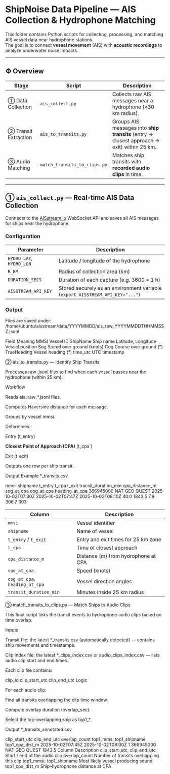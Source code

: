 # ShipNoise Data Pipeline — AIS Collection & Hydrophone Matching

This folder contains Python scripts for collecting, processing, and matching AIS vessel data near hydrophone stations.  
The goal is to connect **vessel movement** (AIS) with **acoustic recordings** to analyze underwater noise impacts.

---

## ⚙️ Overview

| Stage | Script | Description |
|--------|---------|-------------|
| ① Data Collection | `ais_collect.py` | Collects raw AIS messages near a hydrophone (≈30 km radius). |
| ② Transit Extraction | `ais_to_transits.py` | Groups AIS messages into **ship transits** (entry → closest approach → exit) within 25 km. |
| ③ Audio Matching | `match_transits_to_clips.py` | Matches ship transits with **recorded audio clips** in time. |

---

## ① `ais_collect.py` — Real-time AIS Data Collection

Connects to the [AISstream.io](https://aisstream.io/) WebSocket API and saves all AIS messages for ships near the hydrophone.

### Configuration

| Parameter | Description |
|------------|--------------|
| `HYDRO_LAT`, `HYDRO_LON` | Latitude / longitude of the hydrophone |
| `R_KM` | Radius of collection area (km) |
| `DURATION_SECS` | Duration of each capture (e.g. 3600 = 1 h) |
| `AISSTREAM_API_KEY` | Stored securely as an environment variable (`export AISSTREAM_API_KEY="..."`) |

### Output
Files are saved under:
/home/ubuntu/aisstream/data/YYYYMMDD/ais_raw_YYYYMMDDTHHMMSSZ.jsonl

Field	Meaning
MMSI	Vessel ID
ShipName	Ship name
Latitude, Longitude	Vessel position
Sog	Speed over ground (knots)
Cog	Course over ground (°)
TrueHeading	Vessel heading (°)
time_utc	UTC timestamp

② ais_to_transits.py — Identify Ship Transits

Processes raw .jsonl files to find when each vessel passes near the hydrophone (within 25 km).

Workflow

Reads ais_raw_*.jsonl files.

Computes Haversine distance for each message.

Groups by vessel mmsi.

Determines:

Entry (t_entry)

**Closest Point of Approach (CPA)** (t_cpa`)

Exit (t_exit)

Outputs one row per ship transit.

Output Example
*_transits.csv

mmsi	shipname	t_entry	t_cpa	t_exit	transit_duration_min	cpa_distance_m	sog_at_cpa	cog_at_cpa	heading_at_cpa
366945000	NAT GEO QUEST	2025-10-02T07:30Z	2025-10-02T07:47Z	2025-10-02T08:10Z	40.0	1843.5	7.9	306.7	303

| Column                         | Description                         |
| ------------------------------ | ----------------------------------- |
| `mmsi`                         | Vessel identifier                   |
| `shipname`                     | Name of vessel                      |
| `t_entry` / `t_exit`           | Entry and exit times for 25 km zone |
| `t_cpa`                        | Time of closest approach            |
| `cpa_distance_m`               | Distance (m) from hydrophone at CPA |
| `sog_at_cpa`                   | Speed (knots)                       |
| `cog_at_cpa`, `heading_at_cpa` | Vessel direction angles             |
| `transit_duration_min`         | Minutes inside 25 km radius         |

③ match_transits_to_clips.py — Match Ships to Audio Clips

This final script links the transit events to hydrophone audio clips based on time overlap.

Inputs

Transit file: the latest *_transits.csv (automatically detected) — contains ship movements and timestamps.

Clip index file: the latest *_clips_index.csv or audio_clips_index.csv — lists audio clip start and end times.

Each clip file contains:

clip_id	clip_start_utc	clip_end_utc
Logic

For each audio clip:

Find all transits overlapping the clip time window.

Compute overlap duration (overlap_sec).

Select the top-overlapping ship as top1_*.

Output
*_transits_annotated.csv

clip_start_utc	clip_end_utc	overlap_count	top1_mmsi	top1_shipname	top1_cpa_dist_m
2025-10-02T07:45Z	2025-10-02T08:00Z	1	366945000	NAT GEO QUEST	1843.5
Column	Description
clip_start_utc, clip_end_utc	Start / end of the audio clip
overlap_count	Number of transits overlapping this clip
top1_mmsi, top1_shipname	Most likely vessel producing sound
top1_cpa_dist_m	Ship–hydrophone distance at CPA

